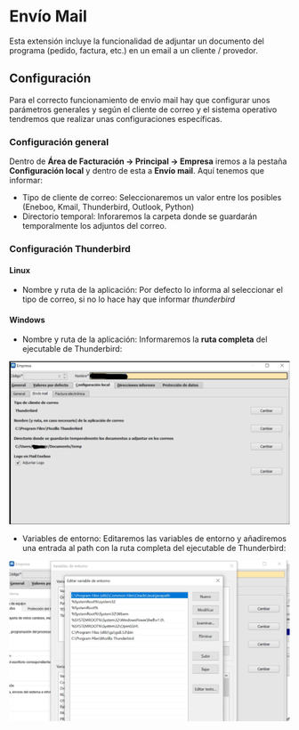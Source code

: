 # Envío Mail

Esta extensión incluye la funcionalidad de adjuntar un documento del programa (pedido, factura, etc.) en un email a un cliente / provedor.

## Configuración

Para el correcto funcionamiento de envío mail hay que configurar unos parámetros generales y según el cliente de correo y el sistema operativo tendremos que realizar unas configuraciones específicas.

### Configuración general

Dentro de **Área de Facturación -> Principal -> Empresa** iremos a la pestaña **Configuración local** y dentro de esta a **Envío mail**.
Aquí tenemos que informar:
- Tipo de cliente de correo: Seleccionaremos un valor entre los posibles (Eneboo, Kmail, Thunderbird, Outlook, Python)
- Directorio temporal: Inforaremos la carpeta donde se guardarán temporalmente los adjuntos del correo.

### Configuración Thunderbird
#### Linux
- Nombre y ruta de la aplicación: Por defecto lo informa al seleccionar el tipo de correo, si no lo hace hay que informar *thunderbird*

#### Windows

- Nombre y ruta de la aplicación: Informaremos la **ruta completa** del ejecutable de Thunderbird:

![Ruta Thunderbird en Windows](./img/thunderbird_windows.png)

- Variables de entorno: Editaremos las variables de entorno y añadiremos una entrada al path con la ruta completa del ejecutable de Thunderbird:

![Variable de entorno](./img/thunderbird_windows2.png)



